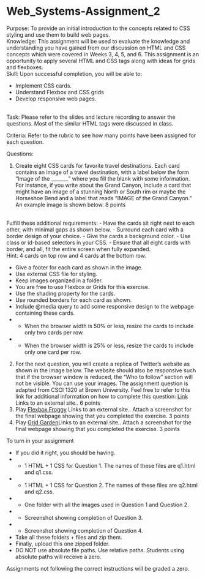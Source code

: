 # Web_Systems-Assignment_2
Purpose: To provide an initial introduction to the concepts related to CSS styling and use them to build web pages.
<br>
Knowledge:  This assignment will be used to evaluate the knowledge and understanding you have gained from our discussion on HTML and CSS concepts which were covered in Weeks 3, 4, 5, and 6. This assignment is an opportunity to apply several HTML and CSS tags along with ideas for grids and flexboxes.
<br>
Skill: Upon successful completion, you will be able to:
<br>
- Implement CSS cards.
- Understand Flexbox and CSS grids
- Develop responsive web pages.
<br>
Task: Please refer to the slides and lecture recording to answer the questions. Most of the similar HTML tags were discussed in class.

Criteria: Refer to the rubric to see how many points have been assigned for each question.

Questions:

1. Create eight CSS cards for favorite travel destinations. Each card contains an image of a travel destination, with a label below the form “Image of the _______” where you fill the blank with some information. For instance, if you write about the Grand Canyon, include a card that might have an image of a stunning North or South rim or maybe the Horseshoe Bend and a label that reads “IMAGE of the Grand Canyon.” An example image is shown below.  8 points
<br>
Fulfill these additional requirements:
- Have the cards sit right next to each other, with minimal gaps as shown below.
- Surround each card with a border design of your choice.
- Give the cards a background color.
- Use class or id-based selectors in your CSS.
- Ensure that all eight cards with border, and all, fit the entire screen when fully expanded.
<br>
Hint: 4 cards on top row and 4 cards at the bottom row.

- Give a footer for each card as shown in the image.
- Use external CSS file for styling.
- Keep images organized in a folder.
- You are free to use Flexbox or Grids for this exercise.
- Use the shading property for the cards.
- Use rounded borders for each card as shown.
- Include @media query to add some responsive design to the webpage containing these cards.
- - When the browser width is 50% or less, resize the cards to include only two cards per row.
- - When the browser width is 25% or less, resize the cards to include only one card per row.

2. For the next question, you will create a replica of Twitter’s website as shown in the image below. The website should also be responsive such that if the browser window is reduced, the “Who to follow” section will not be visible. You can use your images. The assignment question is adapted from CSCI 1320 at Brown University. Feel free to refer to this link for additional information on how to complete this question: [Link](https://cs.brown.edu/courses/csci1320/assignments/assignment1/assignment1.html) Links to an external site..  6 points
3. Play [Flexbox Froggy](https://flexboxfroggy.com/) Links to an external site.. Attach a screenshot for the final webpage showing that you completed the exercise.  3 points
4. Play [Grid Garden](https://cssgridgarden.com/)Links to an external site.. Attach a screenshot for the final webpage showing that you completed the exercise.  3 points

To turn in your assignment

- If you did it right, you should be having.
- - 1 HTML + 1 CSS for Question 1. The names of these files are q1.html and q1.css.
- - 1 HTML + 1 CSS for Question 2. The names of these files are q2.html and q2.css.
- - One folder with all the images used in Question 1 and Question 2.
- - Screenshot showing completion of Question 3.
- - Screenshot showing completion of Question 4.
- Take all these folders + files and zip them.
- Finally, upload this one zipped folder.
- DO NOT use absolute file paths. Use relative paths. Students using absolute paths will receive a zero.

Assignments not following the correct instructions will be graded a zero. 
